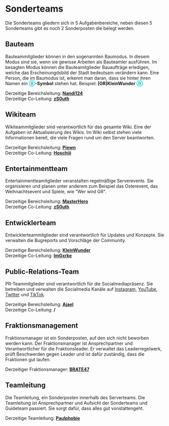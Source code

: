 # Sonderteams

Die Sonderteams gliedern sich in 5 Aufgabenbereiche, neben diesen 5 Sonderteams gibt es noch 2 Sonderposten die belegt werden.

## Bauteam

Bauteammitglieder können in den sogenannten Baumodus. In diesem Modus sind sie, wenn sie gewisse Arbeiten als Bauteamler ausführen. Im besagten Modus können die Bauteamitglieder Bauaufträge erledigen, welche das Erscheinungdsbild der Stadt bedeutsam verändern kann. Eine Person, die im Baumodus ist, erkennt man daran, dass sie hinter ihren Namen ein <a style="font-weight: bold; color: darkturquoise;">Ⓑ</a>**-Symbol** stehen hat. Beispiel: **[GR]KleinWunder** <a style="font-weight: bold; color: darkturquoise;">Ⓑ</a>

Derzeitige Bereichsleitung: **[Nandi124](https://germanrp.eu/index.php?user/431-nandi124/)**<br>
Derzeitige Co-Leitung: **[zS0uth](https://germanrp.eu/index.php?user/903-gr-zs0uth/)**


## Wikiteam

Wikiteammitglieder sind verantwortlich für das gesamte Wiki. Eine der Aufgaben ist Aktualisierung des Wikis. Im Wiki selbst stehen viele Informationen bereit, die viele Fragen rund um den Server beantworten.

Derzeitige Bereichsleitung: **[Piewn](https://germanrp.eu/index.php?user/120-piewn/)**<br>
Derzeitige Co-Leitung: **[Hoschiii](https://germanrp.eu/index.php?user/56-hoschiii/)**


## Entertainmentteam

Entertainmentteamitglieder veranstalten regelmäßige Serverevents. Sie organisieren und planen unter anderem zum Beispiel das Osterevent, das Weihnachtsevent und Spiele, wie "Wer wird GR".

Derzeitige Bereichsleitung: **[MasterHero](https://germanrp.eu/index.php?user/42-gr-masterhero/)**<br>
Derzeitige Co-Leitung: **[zS0uth](https://germanrp.eu/index.php?user/903-gr-zs0uth/)**


## Entwicklerteam

Entwicklerteammitglieder sind verantwortlich für Updates und Konzepte. Sie verwalten die Bugreports und Vorschläge der Community.

Derzeitige Bereichsleitung: **[KleinWunder](https://germanrp.eu/index.php?user/2-gr-kleinwunder/)**<br>
Derzeitige Co-Leitung: **[ImGxrke](https://germanrp.eu/index.php?user/901-gr-imgxrke/)**


## Public-Relations-Team

PR-Teammitglieder sind verantwortlich für die Socialmediapräsenz. Sie betreiben und verwalten die Socialmedia Kanäle auf [Instagram](https://www.instagram.com/germanrp.pr/), [YouTube](https://www.youtube.com/@germanrpreallifeeconomyrol4257), [Twitter](https://twitter.com/GermanRP3) und [TikTok](https://www.tiktok.com/@germanrp.pr?is_from_webapp=1&sender_device=pc).

Derzeitige Bereichsleitung: **[Ajael](https://germanrp.eu/index.php?user/3-gr-ajael/)**<br>
Derzeitige Co-Leitung: **/**

## Fraktionsmanagement

Fraktionsmanager ist ein Sonderposten, auf den sich nicht beworben werden kann. Der Fraktionsmanager ist Ansprechpartner und Verantwortlicher für die Fraktionsleader. Er verwaltet das Leaderregelwerk, prüft Beschwerden gegen Leader und ist dafür zuständig, dass die Fraktionen gut laufen.

Derzeitiger Fraktionsmanager: **[BRATE47](https://germanrp.eu/index.php?user/249-gr-brate47/)**

## Teamleitung

Die Teamleitung, ein Sonderposten innerhalb des Serverteams. Die Teamleitung ist Ansprechpartner und Aufsicht der Sonderteams und Guideteam passiert. Sie sorgt dafür, dass alles gut vonstattengeht.

Derzeitige Teamleitung: **[Paulphobie](https://germanrp.eu/index.php?user/40-gr-paulphobie/)**
